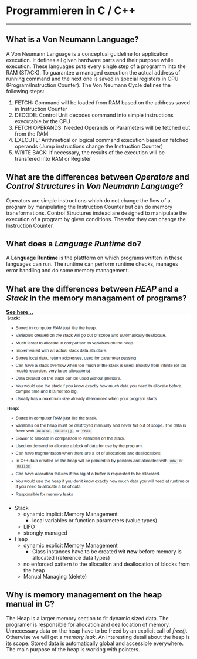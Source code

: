 # Programmieren in C / C++
----------------------------

## What is a Von Neumann Language?

A Von Neumann Language is a conceptual guideline for application execution. It defines all given hardware parts and their purpose while execution. These languages puts every single step of a programm into the RAM (STACK). To guarantee a managed execution the actual address of running command and the next one is saved in special registers in CPU (Program/Instruction Counter). The Von Neumann Cycle defines the following steps:

1. FETCH: Command will be loaded from RAM based on the address saved in Instruction Counter
2. DECODE: Control Unit decodes command into simple instructions executable by the CPU
3. FETCH OPERANDS: Needed Operands or Parameters will be fetched out from the RAM
4. EXECUTE: Arithmetical or logical command execution based on fetched operands (Jump instructions change the Instruction Counter)
5. WRITE BACK: If necessary, the results of the execution will be transfered into RAM or Register

## What are the differences between *Operators* and *Control Structures* in *Von Neumann Language*?

Operators are simple instructions which do not change the flow of a program by manipulating the Instruction Counter but can do memory transformations. Control Structures instead are designed to manipulate the execution of a program by given conditions. Therefor they can change the Instruction Counter.

## What does a *Language Runtime* do?

A **Language Runtime** is the plattform on which programs written in these languages can run. The runtime can perform runtime checks, manages error handling and do some memory management.

## What are the differences between *HEAP* and a *Stack* in the memory managament of programs?

**[See here...](http://stackoverflow.com/questions/79923/what-and-where-are-the-stack-and-heap)**
![](Auswahl_078.png)

* Stack
  * dynamic implicit Memory Management
    * local variables or function parameters (value types)
  * LIFO
  * strongly managed
* Heap
  * dynamic explicit Memory Management 
    * Class instances have to be created wit **new** before memory is allocated (reference data types)
  * no enforced pattern to the allocation and deallocation of blocks from the heap
  * Manual Managing (delete)

## Why is memory management on the heap manual in C?

The Heap is a larger memory section to fit dynamic sized data. The programer is responsible for allocation and deallocation of memory. Unnecessary data on the heap have to be freed by an explicit call of *free()*. Otherwise we will get a *memory leak*. An interesting detail about the heap is its scope. Stored data is automatically global and accessible everywhere. The main purpose of the heap is working with pointers.



